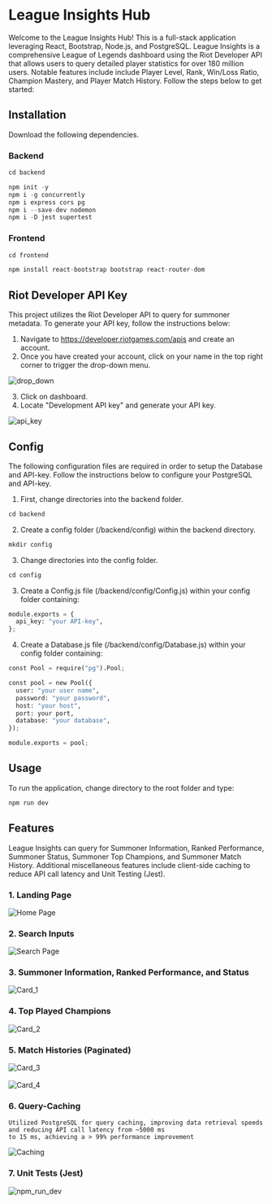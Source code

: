 # League Insights Hub

Welcome to the League Insights Hub! This is a full-stack application leveraging React, Bootstrap, Node.js, and PostgreSQL. League Insights is a comprehensive League of Legends dashboard using the Riot Developer API that allows users
to query detailed player statistics for over 180 million users. Notable features include include Player Level, Rank, Win/Loss Ratio, Champion Mastery, and Player Match History. Follow the steps below to get started:

## Installation

Download the following dependencies.

### Backend

```python
cd backend

npm init -y
npm i -g concurrently
npm i express cors pg
npm i --save-dev nodemon
npm i -D jest supertest
```

### Frontend

```python
cd frontend

npm install react-bootstrap bootstrap react-router-dom
```

## Riot Developer API Key

This project utilizes the Riot Developer API to query for summoner metadata. To generate your API key, follow the instructions below:

1. Navigate to https://developer.riotgames.com/apis and create an account.
2. Once you have created your account, click on your name in the top right corner to trigger the drop-down menu.

<img src="images/drop_down.png" alt="drop_down" />

3. Click on dashboard.
4. Locate "Development API key" and generate your API key.

<img src="images/api_key.png" alt="api_key" />

## Config

The following configuration files are required in order to setup the Database and API-key. Follow the instructions below to configure your PostgreSQL and API-key.

1. First, change directories into the backend folder.

```python
cd backend
```

2. Create a config folder (/backend/config) within the backend directory.

```python
mkdir config
```

3. Change directories into the config folder.

```python
cd config
```

3. Create a Config.js file (/backend/config/Config.js) within your config folder containing:

```python
module.exports = {
  api_key: "your API-key",
};
```

4. Create a Database.js file (/backend/config/Database.js) within your config folder containing:

```python
const Pool = require("pg").Pool;

const pool = new Pool({
  user: "your user name",
  password: "your password",
  host: "your host",
  port: your port,
  database: "your database",
});

module.exports = pool;
```

## Usage

To run the application, change directory to the root folder and type:

```python
npm run dev
```

## Features

League Insights can query for Summoner Information, Ranked Performance, Summoner Status, Summoner Top Champions, and Summoner Match History. Additional miscellaneous features include client-side caching to reduce API call latency and Unit Testing (Jest).

### 1. Landing Page

<img src="images/home.png" alt="Home Page" />

### 2. Search Inputs

<img src="images/search.png" alt="Search Page" />

### 3. Summoner Information, Ranked Performance, and Status

<img src="images/Card_1.png" alt="Card_1" />

### 4. Top Played Champions

<img src="images/Card_2.png" alt="Card_2" />

### 5. Match Histories (Paginated)

<img src="images/Card_3.png" alt="Card_3" />
<br/>
<br/>
<img src="images/Card_4.png" alt="Card_4" />

### 6. Query-Caching

```
Utilized PostgreSQL for query caching, improving data retrieval speeds and reducing API call latency from ~5000 ms
to 15 ms, achieving a > 99% performance improvement
```

<img src="images/Caching.png" alt="Caching" />

### 7. Unit Tests (Jest)

<img src="images/npm_run_dev.png" alt="npm_run_dev" />
